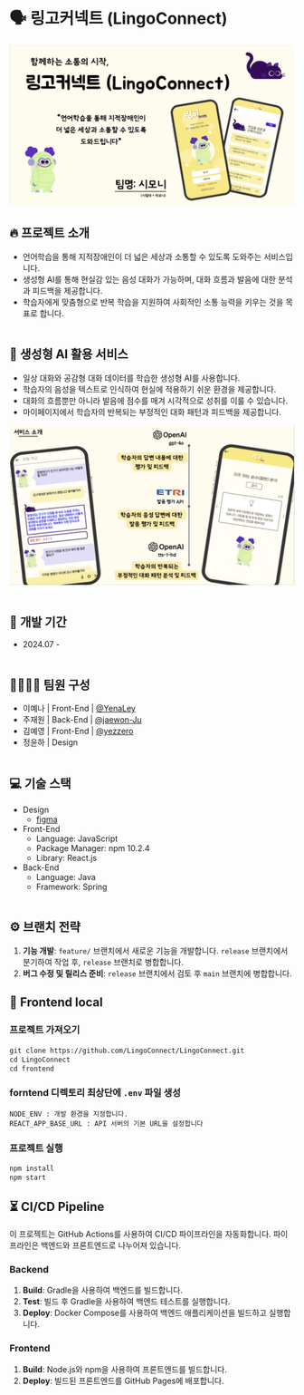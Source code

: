 # 🗣️ 링고커넥트 (LingoConnect)

![링고커넥트1](./images/img1.png)

## 🔥 프로젝트 소개

- 언어학습을 통해 지적장애인이 더 넓은 세상과 소통할 수 있도록 도와주는 서비스입니다.
- 생성형 AI를 통해 현실감 있는 음성 대화가 가능하며, 대화 흐름과 발음에 대한 분석과 피드백을 제공합니다.
- 학습자에게 맞춤형으로 반복 학습을 지원하여 사회적인 소통 능력을 키우는 것을 목표로 합니다.
  <br></br>

## 🌟 생성형 AI 활용 서비스

- 일상 대화와 공감형 대화 데이터를 학습한 생성형 AI를 사용합니다.
- 학습자의 음성을 텍스트로 인식하여 현실에 적용하기 쉬운 환경을 제공합니다.
- 대화의 흐름뿐만 아니라 발음에 점수를 매겨 시각적으로 성취를 이룰 수 있습니다.
- 마이페이지에서 학습자의 반복되는 부정적인 대화 패턴과 피드백을 제공합니다.

![링고커넥트2](./images/img2.png)
<br></br>

## 🚀 개발 기간

- 2024.07 -
  <br></br>

## 👨‍👩‍👧‍👦 팀원 구성

- 이예나 | Front-End | [@YenaLey](https://github.com/YenaLey)
- 주재원 | Back-End | [@jaewon-Ju](https://github.com/jaewon-ju)
- 김예영 | Front-End | [@yezzero](https://github.com/yezzero)
- 정윤하 | Design
  <br></br>

## 💻 기술 스택

- Design
  - <a href="https://www.figma.com/design/gqZCozFYBEP1Yu1ThoLvMm/%EC%83%88%EC%8B%B9%ED%95%B4%EC%BB%A4%ED%86%A4?node-id=0-1&t=rPEXG1J575Ev7A3j-1">figma</a>
- Front-End
  - Language: JavaScript
  - Package Manager: npm 10.2.4
  - Library: React.js
- Back-End
  - Language: Java
  - Framework: Spring
    <br></br>

## ⚙️ 브랜치 전략

1. **기능 개발**: `feature/` 브랜치에서 새로운 기능을 개발합니다. `release` 브랜치에서 분기하여 작업 후, `release` 브랜치로 병합합니다.
2. **버그 수정 및 릴리스 준비**: `release` 브랜치에서 검토 후 `main` 브랜치에 병합합니다.

## 🎥 Frontend local

### 프로젝트 가져오기

```
git clone https://github.com/LingoConnect/LingoConnect.git
cd LingoConnect
cd frontend
```

### forntend 디렉토리 최상단에 `.env` 파일 생성

```
NODE_ENV : 개발 환경을 지정합니다.
REACT_APP_BASE_URL : API 서버의 기본 URL을 설정합니다
```

### 프로젝트 실행

```
npm install
npm start
```

## ⏳ CI/CD Pipeline

이 프로젝트는 GitHub Actions를 사용하여 CI/CD 파이프라인을 자동화합니다. 파이프라인은 백엔드와 프론트엔드로 나누어져 있습니다.

### Backend

1. **Build**: Gradle을 사용하여 백엔드를 빌드합니다.
2. **Test**: 빌드 후 Gradle을 사용하여 백엔드 테스트를 실행합니다.
3. **Deploy**: Docker Compose를 사용하여 백엔드 애플리케이션을 빌드하고 실행합니다.

### Frontend

1. **Build**: Node.js와 npm을 사용하여 프론트엔드를 빌드합니다.
2. **Deploy**: 빌드된 프론트엔드를 GitHub Pages에 배포합니다.
